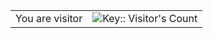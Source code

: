 <table>
  <tr>
    <td>You are visitor</td>
    <td><img src="https://profile-counter.deno.dev/brtkya/count.svg" alt="Key:: Visitor's Count" /></td>
  </tr>
</table>
